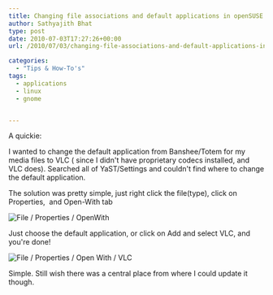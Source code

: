 ```yaml
---
title: Changing file associations and default applications in openSUSE / Gnome
author: Sathyajith Bhat
type: post
date: 2010-07-03T17:27:26+00:00
url: /2010/07/03/changing-file-associations-and-default-applications-in-opensuse-gnome/

categories:
  - "Tips & How-To's"
tags:
  - applications
  - linux
  - gnome


---
```

A quickie:

I wanted to change the default application from Banshee/Totem for my media files to VLC ( since I didn't have proprietary codecs installed, and VLC does). Searched all of YaST/Settings and couldn't find where to change the default application.

The solution was pretty simple, just right click the file(type), click on Properties,  and Open-With tab

<img class="aligncenter size-full wp-image-852" title="File / Properties / OpenWith" src="https://i.sathyabh.at/ss/2010/07/properties-openwith.png" alt="File / Properties / OpenWith"   />

Just choose the default application, or click on Add and select VLC, and you're done!

<img class="aligncenter size-full wp-image-853" title="File / Properties / Open With / VLC" src="https://i.sathyabh.at/ss/2010/07/properties-openwith-vlc.png" alt="File / Properties / Open With / VLC"   />

Simple. Still wish there was a central place from where I could update it though.
